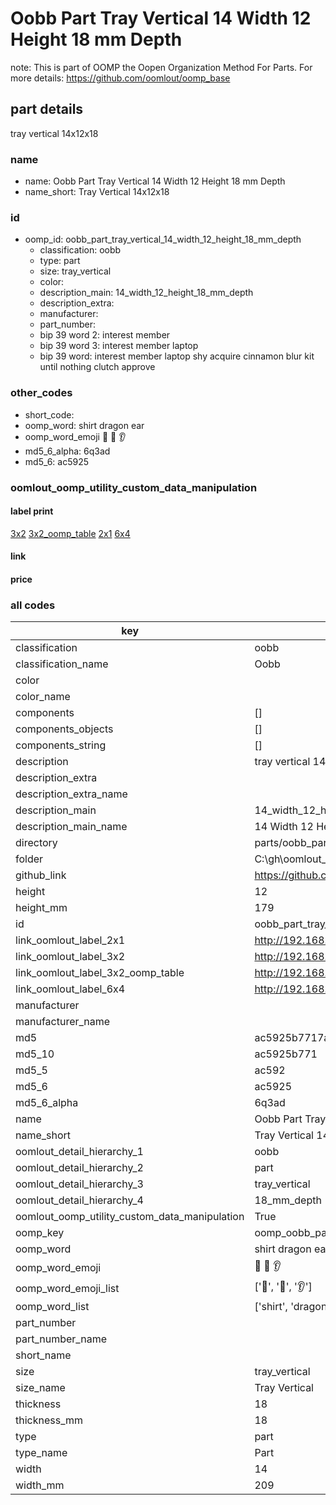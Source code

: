 # Oobb Part Tray Vertical 14 Width 12 Height 18 mm Depth  

note: This is part of OOMP the Oopen Organization Method For Parts. For more details: https://github.com/oomlout/oomp_base

##  part details
  



tray vertical 14x12x18



### name
* name: Oobb Part Tray Vertical 14 Width 12 Height 18 mm Depth
* name_short: Tray Vertical 14x12x18 
### id
* oomp_id: oobb_part_tray_vertical_14_width_12_height_18_mm_depth
  * classification: oobb
  * type: part
  * size: tray_vertical
  * color: 
  * description_main: 14_width_12_height_18_mm_depth
  * description_extra: 
  * manufacturer: 
  * part_number: 
  * bip 39 word 2: interest member
  * bip 39 word 3: interest member laptop
  * bip 39 word: interest member laptop shy acquire cinnamon blur kit until nothing clutch approve

### other_codes
* short_code: 
* oomp_word: shirt dragon ear
* oomp_word_emoji :shirt: :dragon: :ear:
* md5_6_alpha: 6q3ad
* md5_6: ac5925






### oomlout_oomp_utility_custom_data_manipulation
#### label print
[3x2](http://192.168.1.245:1112/?label=oomp%206q3ad)
[3x2_oomp_table](http://192.168.1.108:1112/?label=oomp%206q3ad)
[2x1](http://192.168.1.242:1112/?label=oomp%206q3ad)
[6x4](http://192.168.1.55:1112/?label=oomp%206q3ad)    

#### link

                              

#### price







### all codes 
| key | value |  
| --- | --- |  
| classification | oobb |  
| classification_name | Oobb |  
| color |  |  
| color_name |  |  
| components | [] |  
| components_objects | [] |  
| components_string | [] |  
| description | tray vertical 14x12x18 |  
| description_extra |  |  
| description_extra_name |  |  
| description_main | 14_width_12_height_18_mm_depth |  
| description_main_name | 14 Width 12 Height 18 mm Depth |  
| directory | parts/oobb_part_tray_vertical_14_width_12_height_18_mm_depth |  
| folder | C:\gh\oomlout_oobb_version_4_generated_parts\parts\oobb_part_tray_vertical_14_width_12_height_18_mm_depth |  
| github_link | https://github.com/oomlout/oomlout_oomp_part_src/tree/main/parts/oobb_part_tray_vertical_14_width_12_height_18_mm_depth |  
| height | 12 |  
| height_mm | 179 |  
| id | oobb_part_tray_vertical_14_width_12_height_18_mm_depth |  
| link_oomlout_label_2x1 | http://192.168.1.242:1112/?label=oomp%206q3ad |  
| link_oomlout_label_3x2 | http://192.168.1.245:1112/?label=oomp%206q3ad |  
| link_oomlout_label_3x2_oomp_table | http://192.168.1.108:1112/?label=oomp%206q3ad |  
| link_oomlout_label_6x4 | http://192.168.1.55:1112/?label=oomp%206q3ad |  
| manufacturer |  |  
| manufacturer_name |  |  
| md5 | ac5925b7717ae30ca4011c78fa22b3ad |  
| md5_10 | ac5925b771 |  
| md5_5 | ac592 |  
| md5_6 | ac5925 |  
| md5_6_alpha | 6q3ad |  
| name | Oobb Part Tray Vertical 14 Width 12 Height 18 mm Depth |  
| name_short | Tray Vertical 14x12x18  |  
| oomlout_detail_hierarchy_1 | oobb |  
| oomlout_detail_hierarchy_2 | part |  
| oomlout_detail_hierarchy_3 | tray_vertical |  
| oomlout_detail_hierarchy_4 | 18_mm_depth |  
| oomlout_oomp_utility_custom_data_manipulation | True |  
| oomp_key | oomp_oobb_part_tray_vertical_14_width_12_height_18_mm_depth |  
| oomp_word | shirt dragon ear |  
| oomp_word_emoji | :shirt: :dragon: :ear: |  
| oomp_word_emoji_list | [':shirt:', ':dragon:', ':ear:'] |  
| oomp_word_list | ['shirt', 'dragon', 'ear'] |  
| part_number |  |  
| part_number_name |  |  
| short_name |  |  
| size | tray_vertical |  
| size_name | Tray Vertical |  
| thickness | 18 |  
| thickness_mm | 18 |  
| type | part |  
| type_name | Part |  
| width | 14 |  
| width_mm | 209 |  
